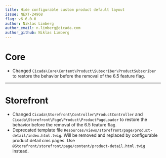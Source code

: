 ```yaml
---
title: Hide configurable custom product default layout
issue: NEXT-24968
flag: v6.6.0.0
author: Niklas Limberg
author_email: n.limberg@cicada.com
author_github: Niklas Limberg
---
```

# Core
* Changed `Cicada\Core\Content\Product\Subscriber\ProductSubscriber` to restore the behavior before the removal of the 6.5 feature flag.
___
# Storefront
* Changed `Cicada\Storefront\Controller\ProductController` and `Cicada\Storefront\Page\Product\ProductPageLoader` to restore the behavior before the removal of the 6.5 feature flag.
* Deprecated template file `Resources/views/storefront/page/product-detail/index.html.twig`. Will be removed and replaced by configurable product detail cms pages. Use `@Storefront/storefront/page/content/product-detail.html.twig` instead.
